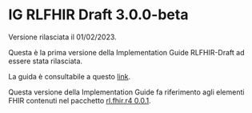 # IG RLFHIR Draft 3.0.0-beta

Versione rilasciata il 01/02/2023. 

Questa è la prima versione della Implementation Guide RLFHIR-Draft ad essere stata rilasciata.

La guida è consultabile a questo [link](https://simplifier.net/guide/ig-rlfhir-draft?version=3.0.0-beta).

Questa versione della Implementation Guide fa riferimento agli elementi FHIR contenuti nel pacchetto [rl.fhir.r4 0.0.1](https://simplifier.net/packages/rl.fhir.r4/0.0.1).